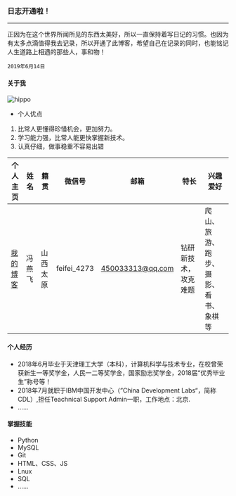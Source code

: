 ### 日志开通啦！
---
正因为在这个世界所闻所见的东西太美好，所以一直保持着写日记的习惯。也因为有太多点滴值得我去记录，所以开通了此博客，希望自己在记录的同时，也能铭记人生道路上相遇的那些人，事和物！
```
2019年6月14日
```
#### 关于我

![hippo](http://ww4.sinaimg.cn/large/006tNc79ly1g48rg8dthfj30u01454qp.jpg)


+ 个人优点
1. 比常人更懂得珍惜机会，更加努力。
2. 学习能力强，比常人能更快掌握新技术。
3. 认真仔细，做事稳重不容易出错


| 个人主页 | 姓名 | 籍贯 | 微信号 | 邮箱 | 特长 | 兴趣爱好 |
| ------------- | ------------ |------------ |------------ |------------ |------------ |------------ |
| <a href="https://hippo00.github.io/vueblog/" target="_blank">我的博客</a>  | 冯燕飞 | 山西太原 |feifei_4273|450033313@qq.com| 钻研新技术，攻克难题 | 爬山、旅游、跑步、摄影、看书、象棋等 |

#### 个人经历

+ 2018年6月毕业于天津理工大学（本科），计算机科学与技术专业，在校曾荣获新生一等奖学金，人民一二等奖学金，国家励志奖学金，2018届“优秀毕业生”称号等！
+ 2018年7月就职于IBM中国开发中心（”China Development Labs“，简称CDL）,担任Teachnical Support Admin一职，工作地点：北京.
+ ......

#### 掌握技能

+ Python
+ MySQL
+ Git
+ HTML、CSS、JS
+ Lnux
+ SQL
+ ......
